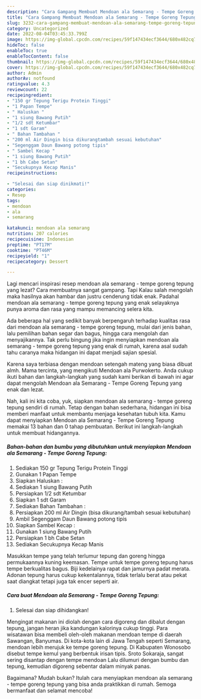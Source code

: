 ```yaml
---
description: "Cara Gampang Membuat Mendoan ala Semarang - Tempe Goreng Tepung yang Bisa Manjain Lidah, Buat Buka Puasa Bisa Manjain Lidah"
title: "Cara Gampang Membuat Mendoan ala Semarang - Tempe Goreng Tepung yang Bisa Manjain Lidah, Buat Buka Puasa Bisa Manjain Lidah"
slug: 3232-cara-gampang-membuat-mendoan-ala-semarang-tempe-goreng-tepung-yang-bisa-manjain-lidah-buat-buka-puasa-bisa-manjain-lidah
category: Uncategorized
date: 2022-08-04T03:45:33.799Z
image: https://img-global.cpcdn.com/recipes/59f147434ecf3644/680x482cq70/mendoan-ala-semarang-tempe-goreng-tepung-foto-resep-utama.jpg
hideToc: false
enableToc: true
enableTocContent: false
thumbnail: https://img-global.cpcdn.com/recipes/59f147434ecf3644/680x482cq70/mendoan-ala-semarang-tempe-goreng-tepung-foto-resep-utama.jpg
cover: https://img-global.cpcdn.com/recipes/59f147434ecf3644/680x482cq70/mendoan-ala-semarang-tempe-goreng-tepung-foto-resep-utama.jpg
author: Admin
authorAv: notfound
ratingvalue: 4.3
reviewcount: 22
recipeingredient:
- "150 gr Tepung Terigu Protein Tinggi"
- "1 Papan Tempe"
- " Haluskan "
- "1 siung Bawang Putih"
- "1/2 sdt Ketumbar"
- "1 sdt Garam"
- " Bahan Tambahan "
- "200 ml Air Dingin bisa dikurangtambah sesuai kebutuhan"
- "Segenggam Daun Bawang potong tipis"
- " Sambel Kecap "
- "1 siung Bawang Putih"
- "1 bh Cabe Setan"
- "Secukupnya Kecap Manis"
recipeinstructions:

- "Selesai dan siap dinikmati!"
categories:
- Resep
tags:
- mendoan
- ala
- semarang

katakunci: mendoan ala semarang 
nutrition: 207 calories
recipecuisine: Indonesian
preptime: "PT17M"
cooktime: "PT46M"
recipeyield: "1"
recipecategory: Dessert

---
```



Lagi mencari inspirasi resep mendoan ala semarang - tempe goreng tepung yang lezat? Cara membuatnya sangat gampang. Tapi Kalau salah mengolah maka hasilnya akan hambar dan justru cenderung tidak enak. Padahal mendoan ala semarang - tempe goreng tepung yang enak selayaknya punya aroma dan rasa yang mampu memancing selera kita.


Ada beberapa hal yang sedikit banyak berpengaruh terhadap kualitas rasa dari mendoan ala semarang - tempe goreng tepung, mulai dari jenis bahan, lalu pemilihan bahan segar dan bagus, hingga cara mengolah dan menyajikannya. Tak perlu bingung jika ingin menyiapkan mendoan ala semarang - tempe goreng tepung yang enak di rumah, karena asal sudah tahu caranya maka hidangan ini dapat menjadi sajian spesial.

Karena saya terbiasa dengan mendoan setengah mateng yang biasa dibuat almh. Mama tercinta, yang mengikuti Mendoan ala Purwokerto. Anda cukup ikuti bahan dan langkah-langkah yang sudah kami berikan di bawah ini agar dapat mengolah Mendoan ala Semarang - Tempe Goreng Tepung yang enak dan lezat.


Nah, kali ini kita coba, yuk, siapkan mendoan ala semarang - tempe goreng tepung sendiri di rumah. Tetap dengan bahan sederhana, hidangan ini bisa memberi manfaat untuk membantu menjaga kesehatan tubuh kita. Kamu dapat menyiapkan Mendoan ala Semarang - Tempe Goreng Tepung memakai 13 bahan dan 0 tahap pembuatan. Berikut ini langkah-langkah untuk membuat hidangannya.

<!--inarticleads1-->

##### Bahan-bahan dan bumbu yang dibutuhkan untuk menyiapkan Mendoan ala Semarang - Tempe Goreng Tepung:

1. Sediakan 150 gr Tepung Terigu Protein Tinggi
1. Gunakan 1 Papan Tempe
1. Siapkan  Haluskan :
1. Sediakan 1 siung Bawang Putih
1. Persiapkan 1/2 sdt Ketumbar
1. Siapkan 1 sdt Garam
1. Sediakan  Bahan Tambahan :
1. Persiapkan 200 ml Air Dingin (bisa dikurang/tambah sesuai kebutuhan)
1. Ambil Segenggam Daun Bawang potong tipis
1. Siapkan  Sambel Kecap :
1. Gunakan 1 siung Bawang Putih
1. Persiapkan 1 bh Cabe Setan
1. Sediakan Secukupnya Kecap Manis


Masukkan tempe yang telah terlumur tepung dan goreng hingga permukaannya kuning keemasan. Tempe untuk tempe goreng tepung harus tempe berkualitas bagus. Biji kedelainya rapat dan jamurnya padat merata. Adonan tepung harus cukup kekentalannya, tidak terlalu berat atau pekat saat diangkat tetapi juga tak encer seperti air. 

<!--inarticleads2-->

##### Cara buat Mendoan ala Semarang - Tempe Goreng Tepung:


1. Selesai dan siap dihidangkan!

Mengingat makanan ini diolah dengan cara digoreng dan dibalut dengan tepung, jangan heran jika kandungan kalorinya cukup tinggi. Para wisatawan bisa membeli oleh-oleh makanan mendoan tempe di daerah Sawangan, Banyumas. Di kota-kota lain di Jawa Tengah seperti Semarang, mendoan lebih merujuk ke tempe goreng tepung. Di Kabupaten Wonosobo disebut tempe kemul yang berbentuk irisan tipis. Sroto Sokaraja, sangat sering disantap dengan tempe mendoan Lalu dilumuri dengan bumbu dan tepung, kemudian digoreng sebentar dalam minyak panas. 

Bagaimana? Mudah bukan? Itulah cara menyiapkan mendoan ala semarang - tempe goreng tepung yang bisa anda praktikkan di rumah. Semoga bermanfaat dan selamat mencoba!
